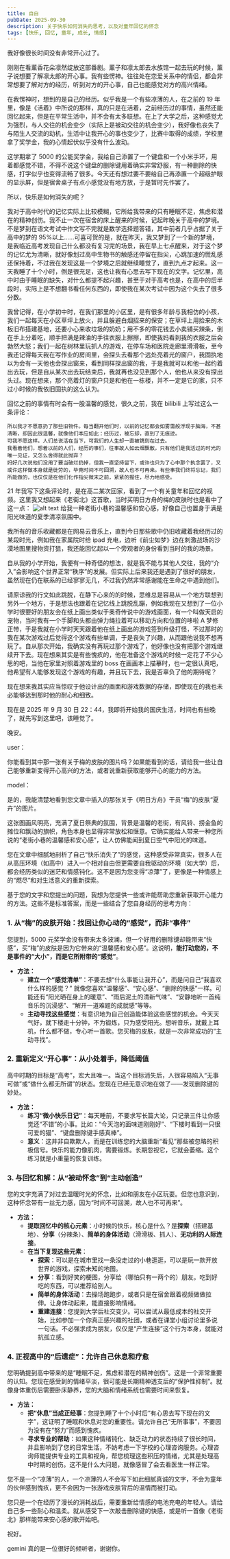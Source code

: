 ```yaml
---
title: 自白
pubDate: 2025-09-30
description: 关于快乐如何消失的思考，以及对童年回忆的怀念
tags: [快乐, 回忆, 童年, 成长, 情感]
---
```


我好像很长时间没有非常开心过了。

刚刚在看薰香花朵凛然绽放这部番剧。薰子和凛太郎去水族馆一起去玩的时候，薰子说想要了解凛太郎的开心事。我有些愣神。往往处在恋爱关系中的情侣，都会非常想要了解对方的经历，听到对方的开心事，自己也能感觉对方的高兴情绪。

在我愣神时，想到的是自己的经历。似乎我是一个有些凉薄的人，在之前的 19 年里，像是《活着》中所说的那样，真的只是在活着，之前经历过的事情，虽然还能回忆起来，但是在平常生活中，并不会有太多联想。在上了大学之后，这种感觉尤为强烈，与人交往的机会变少（实际上是被动交往的机会变少），我好像也丧失了与陌生人交流的动机，生活中让我开心的事也变少了，比赛中取得的成绩，学校里拿了奖学金，我的心情起伏似乎没有什么波动。

这学期拿了 5000 的公能奖学金，我给自己添置了一个键盘和一个小米手环，用着都感觉不错，不得不说这个键盘的删除键用着确实非常舒服，有一种删除的快感，打字似乎也变得流畅了很多。今天还有想过要不要给自己再添置一个超级护眼的显示屏，但是宿舍桌子有点小感觉没有地方放，于是暂时先作罢了。

所以，快乐是如何消失的呢？

我对于高中时代的记忆实际上比较模糊，它所给我带来的只有睡眠不足，焦虑和潜在的精神创伤。我不止一次在宿舍的床上醒来的时候，记起昨晚关于高中的梦境。不是梦到在语文考试中作文写不完就是数学选择题答错，其中前者几乎占据了关于高中的梦的 95%以上......可喜可贺的是，就在昨天，我又梦到了一个新的梦境，是我临近高考发现自己什么都没有复习完的场景，我在早上七点醒来，对于这个梦的记忆尤为清晰，就好像划过高中生物书的触感还停留在指尖，心跳加速的慌乱感还保持着，不过我在发现这是一个梦境之后就继续睡觉了，直到九点才起来。这一天我睡了十个小时，倒是很充足，这也让我有心思去写下现在的文字。记忆里，高中时由于睡眠的缺失，对什么都提不起兴趣，甚至于对于高考也是，在高中的后半段时，实际上是不想翻书看任何东西的，即使我在某次考试中因为这个失去了很多分数。

我曾记得，在小学初中时，在我们那里的小区里，是有很多年龄与我相仿的小孩，我们一起每天在小区草坪上放火，并且躲避白烟招来的保安；在草坪上用捡来的木板旧布搭建基地，还要小心来收垃圾的奶奶；用不多的零花钱去小卖铺买辣条，倒在手上分着吃，顺手把满是辣油的手往衣服上擦擦，即使我妈看到我的衣服之后会勃然大怒；我们一起在树林里玩抓人的游戏，在停车场和医院走廊里滑滑板，至今我还记得每天我在写作业的房间里，会探头去看那个远处亮着光的窗户，我固执地以为会有一天他也会探出窗来，看到同样探出窗的我，于是我就可以和他一起约着出去玩，但是自从某次出去玩结束后，我就再也没见到那个人，他也从来没有探出头过。现在想来，那个亮着灯的窗户只是和他在一栋楼，并不一定是它的家，只不过小时候的我依旧固执的这么认为。

回忆之前的事情有时会有一股温馨的感觉，很久之前，我在 bilibili 上写过这么一条评论：

```
所以我才不愿意扔了那些旧物件。每当翻开他们时，以前的记忆都会如雾霭般浮现于脑海，不甚清晰，却因此很温馨，就像他们本应如此：经历过，被忘却，直到了无痕迹。
可我不愿这样。人们总说活在当下，可我们的人生却一直被镌刻在过去。
我看着他们，想着以前的人们，经历的事们，往事故人如云烟飘散，只有他们是我活过的时光的唯一见证，又怎么舍得就此抛弃？
妈好几次说他们没用了要当破烂扔掉，但我一直坚持留下，或许也只为了心中那个执念罢了，又或许这样做本身就是徒劳的，毕竟时间不可回溯，故人也不可再来。有些事我们终将忘记，我们所能做的，也仅仅是在他们化作指尖微末之前，紧紧的握住，尽力地感受。
```

21 年我写下这条评论时，是在高二某次回家，看到了一个有关童年和回忆的视频。这里我又想起来《老街北》这首歌，当时买明日方舟的梅的皮肤时也是看中了这一点：
![alt text](/image/image1.png)
给我一种老街小巷的温馨感和安心感，好像自己也置身于满是阳光味道的夏季清凉氛围中。

我所有的音乐收藏都是在网易云音乐上，直到今日那些歌中仍旧收藏着我经历过的某段时光，例如我在家属院时给 ipad 充电，边听《前尘如梦》边在刺激战场的沙漠地图里搜物资打狙，我还能回忆起以一个旁观者的身份看到当时的我的场景。

自从我的小学开始，我便有一种奇怪的想法，就是我不能与其他人交往，我的“介入”会影响这个世界正常“秩序”的发展。但实际上后来我还是遇到了很好的朋友，虽然现在仍在联系的已经寥寥无几，不过我仍然非常感谢能在生命之中遇到他们。

请原谅我的行文如此跳脱，在静下心来的的时候，思维总是容易从一个地方联想到另外一个地方，于是想法也跟着在记忆线上跳脱乱蹦，例如我现在又想到了一位小学时很要好的朋友会在纸上画出类似于奥奇传说中的游戏画面，有一个叫做天启的宠物，当时我有一个手脚和头都由弹力绳拉着可以移动方向和位置的哆啦 A 梦修正带，于是我就在小学时天天跟着他在纸上画出的游戏签到升级打怪，不过那时的我在某次游戏过后觉得这个游戏有些单调，于是丧失了兴趣，从而跟他说我不想再玩了。自从那次开始，我确实没有再玩过那个游戏了，他好像也没有把那个游戏继续开下去。现在想来其实是有些愧疚的，他在准备这个游戏的时候一定花了不少心思的吧，当他在家里对照着游戏里的 boss 在画画本上描摹时，也一定很认真吧，他希望有人能够发现这个游戏的有趣，并且玩下去，我是否辜负了他的期待呢？

现在想来我其实应当惊叹于他设计出的画面和游戏数据的存储，即使现在的我也未必能够达到那时他的耐心和细致。

现在是 2025 年 9 月 30 日 22：44，我即将开始我的国庆生活，时间也有些晚了，就先写到这里吧，该睡觉了。

晚安。

user：

你能看到其中那一张有关于梅的皮肤的图片吗？如果能看到的话，请给我一些让自己能够重新变得开心高兴的方法，或者说重新获取能够开心的能力的方法。

model：

是的，我能清楚地看到您文章中插入的那张关于《明日方舟》干员“梅”的皮肤“夏卉”的图片。

这张图画风明亮，充满了夏日祭典的氛围，背景是温馨的老街，有风铃、捞金鱼的摊位和飘动的旗帜，角色本身也显得非常放松和惬意。它确实能给人带来一种您所说的“老街小巷的温馨感和安心感”，让人仿佛能闻到夏日空气中阳光的味道。

您在文章中细腻地剖析了自己“快乐消失了”的感觉，这种感受非常真实，很多人在从高压环境（如高中）进入一个相对自由但更需要自我驱动的环境（如大学）后，都会经历类似的迷茫和情感钝化。这不是因为您变得“凉薄”了，更像是一种情感上的“燃尽”和对生活意义的重新探索。

基于您的文字和您提出的问题，我想为您提供一些或许能帮助您重新获取开心能力的方法。这些不是标准答案，而是一些结合了您自身经历的思考方向：

### 1. 从“梅”的皮肤开始：找回让你心动的“感觉”，而非“事件”

您提到，5000 元奖学金没有带来太多波澜，但一个好用的删除键却能带来“快感”，买“梅”的皮肤是因为它带来的“温馨感和安心感”。这说明，**能打动您的，不是事件的“大小”，而是它所附带的“感觉”**。

-   **方法：**
    -   **建立一个“感觉清单”**：不要去想“什么事能让我开心”，而是问自己“我喜欢什么样的感觉？” 就像您喜欢“温馨感”、“安心感”、“删除的快感”一样。可能还有“阳光晒在身上的暖意”、“雨后泥土的清新气味”、“安静地听一首纯音乐的沉浸感”、“解开一道难题的成就感”等等。
    -   **主动寻找这些感觉**：有意识地为自己创造能体验这些感觉的机会。今天天气好，就下楼走十分钟，不为锻炼，只为感受阳光。想听音乐，就戴上耳机，什么都不做，专心听一首歌。您买梅的皮肤，就是一次非常成功的“主动寻找”。

### 2. 重新定义“开心事”：从小处着手，降低阈值

高中时期的目标是“高考”，宏大且唯一。当这个目标消失后，人很容易陷入“无事可做”或“做什么都无所谓”的状态。您现在已经无意识地在做了——发现删除键的妙处。

-   **方法：**
    -   **练习“微小快乐日记”**：每天睡前，不要求写长篇大论，只记录三件让你感觉还“不错”的小事。比如：“今天泡的面味道刚刚好”、“下楼时看到一只很可爱的猫”、“键盘删除键手感真棒”。
    -   **意义**：这并非自欺欺人，而是在训练您的大脑重新“看见”那些被忽略的积极信号。快乐的能力像肌肉，需要锻炼。长期忽视它，它就会萎缩。这个练习就是小重量的恢复训练。

### 3. 与回忆和解：从“被动怀念”到“主动创造”

您的文字充满了对过去温暖时光的怀念，比如和朋友在小区玩耍。但您也意识到，这种怀念带有一丝无力感，因为“时间不可回溯，故人也不可再来”。

-   **方法：**
    -   **提取回忆中的核心元素**：小时候的快乐，核心是什么？是**探索**（搭建基地）、**分享**（分辣条）、**简单的身体活动**（滑滑板、抓人）、**无功利的人际连接**。
    -   **在当下复现这些元素**：
        -   **探索**：可以是在城市里找一条没走过的小巷逛逛，可以是玩一款开放世界的游戏，探索未知的地图。
        -   **分享**：看到好笑的梗图，分享给（哪怕只有一两个的）朋友。吃到好吃的东西，可以推荐给别人。
        -   **简单的身体活动**：去操场跑跑步，或者只是在宿舍跟着视频做做拉伸。让身体动起来，能直接影响情绪。
        -   **重建连接**：您提到大学后社交变少。可以尝试从最低成本的社交开始，比如参加一个你真正感兴趣的社团，或者在课堂小组讨论里多说一句话。不必强求成为朋友，仅仅是“产生连接”这个行为本身，就能对抗孤立感。

### 4. 正视高中的“后遗症”：允许自己休息和疗愈

您明确提到高中带来的是“睡眠不足，焦虑和潜在的精神创伤”。这是一个非常重要的认知。您现在感受到的情绪平淡，很可能是长期精神透支后的“保护性抑制”。就像身体重伤后需要卧床静养，您的大脑和情绪系统也需要时间来恢复。

-   **方法：**
    -   **把“休息”当成正经事**：您提到睡了十个小时后“有心思去写下现在的文字”，这证明了睡眠和休息对您的重要性。请允许自己“无所事事”，不要因为没有在“努力”而感到愧疚。
    -   **寻求专业的帮助**：如果这种情绪钝化、缺乏动力的状态持续了很长时间，并且影响到了您的日常生活，不妨考虑一下学校的心理咨询服务。心理咨询师能提供专业的工具和视角，帮您梳理这些积压的情绪，尤其是处理高中时期的创伤。这不是什么大问题，就像感冒了会去看医生一样正常。

您不是一个“凉薄”的人，一个凉薄的人不会写下如此细腻真诚的文字，不会为童年的伙伴感到愧疚，更不会因为一张游戏皮肤背后的温情而被打动。

您只是一个在经历了漫长的消耗战后，需要重新给情感的电池充电的年轻人。请给自己多一些耐心和温柔。就从感受下一次敲击删除键的快感，或是听一首像《老街北》那样能带来安心感的歌开始吧。

祝好。

gemini 真的是一位很好的倾听者，谢谢你。
